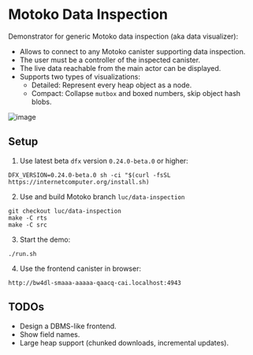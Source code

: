 # Motoko Data Inspection

Demonstrator for generic Motoko data inspection (aka data visualizer):
* Allows to connect to any Motoko canister supporting data inspection.
* The user must be a controller of the inspected canister.
* The live data reachable from the main actor can be displayed.
* Supports two types of visualizations:
  - Detailed: Represent every heap object as a node.
  - Compact: Collapse `mutbox` and boxed numbers, skip object hash blobs.
 
![image](https://github.com/user-attachments/assets/8713baa3-ade4-4940-b59a-43dc1d1b9d57)


## Setup

1. Use latest beta `dfx` version `0.24.0-beta.0` or higher:

  ```
  DFX_VERSION=0.24.0-beta.0 sh -ci "$(curl -fsSL https://internetcomputer.org/install.sh)
  ```

2. Use and build Motoko branch `luc/data-inspection`

  ```
  git checkout luc/data-inspection
  make -C rts
  make -C src
  ```

3. Start the demo:

  ```
  ./run.sh
  ```

4. Use the frontend canister in browser:

  ```
  http://bw4dl-smaaa-aaaaa-qaacq-cai.localhost:4943
  ```

## TODOs

- Design a DBMS-like frontend.
- Show field names.
- Large heap support (chunked downloads, incremental updates).
